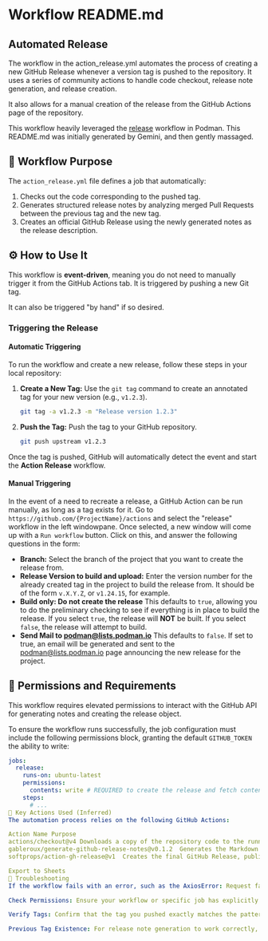 # Workflow README.md
## Automated Release

The workflow in the action_release.yml automates the process of creating a new GitHub Release whenever a version tag is pushed to the repository. It uses a series of community actions to handle code checkout, release note generation, and release creation.

It also allows for a manual creation of the release from the GitHub Actions page of the repository.

This workflow heavily leveraged the [release](https://github.com/containers/podman/blob/main/.github/workflows/release.yml) workflow in Podman.  This README.md was
initially generated by Gemini, and then gently massaged.

## 🚀 Workflow Purpose

The `action_release.yml` file defines a job that automatically:

1.  Checks out the code corresponding to the pushed tag.
2.  Generates structured release notes by analyzing merged Pull Requests between the previous tag and the new tag.
3.  Creates an official GitHub Release using the newly generated notes as the release description.

## ⚙️ How to Use It

This workflow is **event-driven**, meaning you do not need to manually trigger it from the GitHub Actions tab. It is triggered by pushing a new Git tag.

It can also be triggered "by hand" if so desired.  

### Triggering the Release
#### Automatic Triggering
To run the workflow and create a new release, follow these steps in your local repository:

1.  **Create a New Tag:** Use the `git tag` command to create an annotated tag for your new version (e.g., `v1.2.3`).

    ```bash
    git tag -a v1.2.3 -m "Release version 1.2.3"
    ```

2.  **Push the Tag:** Push the tag to your GitHub repository.

    ```bash
    git push upstream v1.2.3
    ```

Once the tag is pushed, GitHub will automatically detect the event and start the **Action Release** workflow.

#### Manual Triggering

In the event of a need to recreate a release, a GitHub Action can be run manually, as long as a tag exists for it.  Go to `https://github.com/{ProjectName}/actions` and select
the "release" workflow in the left windowpane.  Once selected, a new window will come up with a `Run workflow` button.  Click on this, and answer
the following questions in the form:

  * **Branch:** Select the branch of the project that you want to create the release from.
  * **Release Version to build and upload:** Enter the version number for the already created tag in the project to build the release from.  It should be of the form `v.X.Y.Z`, or `v1.24.15`, for example.
  * **Build only: Do not create the release** This defaults to `true`, allowing you to do the preliminary checking to see if everything is in place to build the release.  If you select `true`, the release will **NOT** be built.  If you select `false`, the release will attempt to build.
  * **Send Mail to podman@lists.podman.io** This defaults to `false`.  If set to true, an email will be generated and sent to the podman@lists.podman.io page announcing the new release for the project. 

## 🔑 Permissions and Requirements

This workflow requires elevated permissions to interact with the GitHub API for generating notes and creating the release object.

To ensure the workflow runs successfully, the job configuration must include the following permissions block, granting the default `GITHUB_TOKEN` the ability to write:

```yaml
jobs:
  release:
    runs-on: ubuntu-latest
    permissions:
      contents: write # REQUIRED to create the release and fetch content
    steps:
      # ...
🧩 Key Actions Used (Inferred)
The automation process relies on the following GitHub Actions:

Action Name	Purpose
actions/checkout@v4	Downloads a copy of the repository code to the runner.
gableroux/generate-github-release-notes@v0.1.2	Generates the Markdown content for the release notes based on the commit history and merged PRs between tags.
softprops/action-gh-release@v1	Creates the final GitHub Release, publishing the generated notes using the pushed tag name.

Export to Sheets
🛑 Troubleshooting
If the workflow fails with an error, such as the AxiosError: Request failed with status code 404 (a common GitHub API error in release actions), consider the following:

Check Permissions: Ensure your workflow or specific job has explicitly set permissions: contents: write to allow the default GITHUB_TOKEN to create the release.

Verify Tags: Confirm that the tag you pushed exactly matches the pattern the workflow is listening for (e.g., v*).

Previous Tag Existence: For release note generation to work correctly, a previous tag must exist to define the change range. Ensure your repository has at least one prior version tag.
